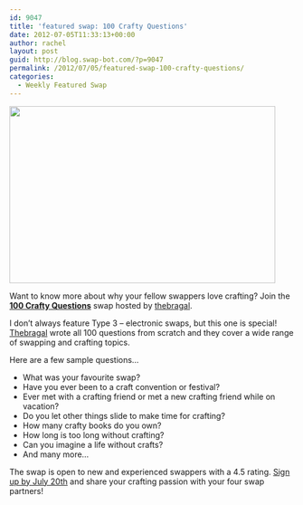 ```yaml
---
id: 9047
title: 'featured swap: 100 Crafty Questions'
date: 2012-07-05T11:33:13+00:00
author: rachel
layout: post
guid: http://blog.swap-bot.com/?p=9047
permalink: /2012/07/05/featured-swap-100-crafty-questions/
categories:
  - Weekly Featured Swap
---
```

[<img src="http://blog.swap-bot.com/wp-content/uploads/2012/07/paperscraps.jpg" alt="" title="paperscraps" width="470" height="313" class="alignnone size-full wp-image-9048" />](http://www.flickr.com/photos/rlj/5075577333/in/photostream/)

Want to know more about why your fellow swappers love crafting? Join the [**100 Crafty Questions**](http://www.swap-bot.com/swap/show/123866) swap hosted by [thebragal](http://www.swap-bot.com/user:thebragal).

I don&#8217;t always feature Type 3 &#8211; electronic swaps, but this one is special! [Thebragal](http://www.swap-bot.com/user:thebragal) wrote all 100 questions from scratch and they cover a wide range of swapping and crafting topics. 

Here are a few sample questions&#8230;

  * What was your favourite swap?
  * Have you ever been to a craft convention or festival?
  * Ever met with a crafting friend or met a new crafting friend while on vacation?
  * Do you let other things slide to make time for crafting?
  * How many crafty books do you own?
  * How long is too long without crafting?
  * Can you imagine a life without crafts?
  * And many more&#8230;

The swap is open to new and experienced swappers with a 4.5 rating. [Sign up by July 20th](http://www.swap-bot.com/swap/show/123866) and share your crafting passion with your four swap partners!